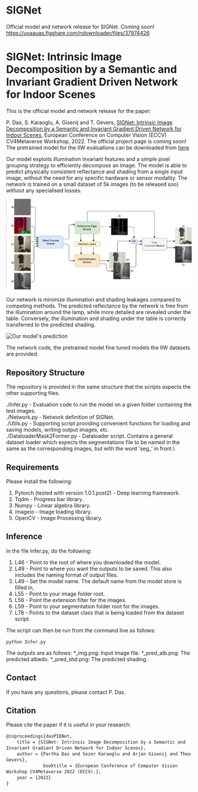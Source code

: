 # SIGNet
Official model and network release for SIGNet. Coming soon!
https://uvaauas.figshare.com/ndownloader/files/37974426

# SIGNet: Intrinsic Image Decomposition by a Semantic and Invariant Gradient Driven Network for Indoor Scenes
This is the official model and network release for the paper:

P. Das, S. Karaoglu, A. Gisenij and T. Gevers, [SIGNet: Intrinsic Image Decomposition by a Semantic and Invariant Gradient Driven Network for Indoor Scenes](https://arxiv.org/abs/2208.14369), European Conference on Computer Vision (ECCV) CV4Metaverse Workshop, 2022. The official project page is coming soon! The pretrained model for the IIW evaluations can be downloaded from [here](https://uvaauas.figshare.com/ndownloader/files/37974426)

Our model exploits illumination invariant features and a simple pixel grouping strategy to efficiently decompose an image. The model is able to predict physically consistent reflectance and shading from a single input image, without the need for any specific hardware or sensor modality. The network is trained on a small dataset of 5k images (to be released soo) without any specialised losses. 

![Propose network](/images/Network_overview.png "The proposed network.")

Our network is minimize illumination and shading leakages compared to competing methods. The predicted reflectance by the network is free from the illumination around the lamp, while more detailed are revealed under the table. Conversely, the illumination and shading under the table is correctly transferred to the predicted shading.

![Our model's prediction](/images/Outputs.png "The proposed method.")

The network code, the pretrained model fine tuned models the IIW datasets are provided. 

## Repository Structure

The repository is provided in the same structure that the scripts expects the other supporting files.

./Infer.py     - Evaluation code to run the model on a given folder containing the test images.\
./Network.py    - Network definition of SIGNet.\
./Utils.py      - Supporting script providing convenient functions for loading and saving models, writing output images, etc.\
./DataloaderMask2Former.py - Dataloader script. Contains a general dataset loader which expects the segmentations file to be named in the same as the corresponding images, but with the word 'seg\_' in front.\

## Requirements
Please install the following:
1. Pytorch (tested with version 1.0.1.post2) - Deep learning framework.
2. Tqdm                                      - Progress bar library.
3. Numpy                                     - Linear algebra library.
4. imageio                                   - Image loading library.
5. OpenCV                                    - Image Processing library.

## Inference
In the file Infer.py, do the following:
1. L46 - Point to the root of where you downloaded the model.
2. L49 - Point to where you want the outputs to be saved. This also includes the naming format of output files.
3. L49 - Set the model name. The default name from the model store is filled in,
4. L55 - Point to your image folder root.
5. L56 - Point the extension filter for the images.
6. L59 - Point to your segmentation folder root for the images.
7. L78 - Points to the dataset class that is being loaded from the dataset script.

The script can then be run from the command line as follows:
```
python Infer.py
```

The outputs are as follows:
*_img.png: Input image file.
*_pred_alb.png: The predicted albedo.
*_pred_shd.png: The predicted shading.

## Contact
If you have any questions, please contact P. Das.

## Citation
Please cite the paper if it is useful in your research:

```
@inproceedings{dasPIENet,
    title = {SIGNet: Intrinsic Image Decomposition by a Semantic and Invariant Gradient Driven Network for Indoor Scenes}, 
    author = {Partha Das and Sezer Karaoglu and Arjan Gisenij and Theo Gevers},
              booktitle = {European Conference of Computer Vision Workshop CV4Metaverse 2022 (ECCV).},
    year = {2022}
}
```
